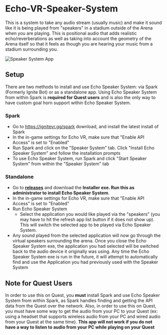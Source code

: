 # Echo-VR-Speaker-System

This is a system to take any audio stream (usually music) and make it sound like it is being played from "speakers" in a stadium outside of the Arena when you are playing. This is positional audio that adds realistic echo/reverberations as well as taking into account the geometry of the Arena itself so that it feels as though you are hearing your music from a stadium surrounding you.

![Speaker System App](https://github.com/iblowatsports/Echo-VR-Speaker-System/blob/main/EchoSpeakerSystemV0_4_0.png?raw=true)

  
 ## Setup
 There are two methods to install and use Echo Speaker System: via Spark (Formerly Ignite Bot) or as a standalone app. Using Echo Speaker System from within Spark is **required for Quest users** and is also the only way to have custom goal horn support within Echo Speaker System.
 
 ### Spark
 * Go to https://ignitevr.gg/spark download, and install the latest install of Spark
 * In the in-game settings for Echo VR, make sure that "Enable API Access" is set to "Enabled"
 * Run Spark and click on the "Speaker System" tab. Click "Install Echo Speaker System" and follow the installation prompts
 * To use Echo Speaker System, run Spark and click "Start Speaker System" from within the "Speaker System" tab
 
 ### Standalone
 * Go to **[releases](https://github.com/iblowatsports/Echo-VR-Speaker-System/releases/latest)** and download the **Installer exe. Run this as administrator to install Echo Speaker System**.
 * In the in-game settings for Echo VR, make sure that "Enable API Access" is set to "Enabled"
 * Run Echo Speaker System
   * Select the application you would like played via the "speakers" (you may have to hit the refresh app list button if it does not show up). This will switch the selected app to be played via Echo Speaker System. 
* Any sound played from the selected application will now go through the virtual speakers surrounding the arena. Once you close the Echo Speaker System exe, the application you had selected will be switched back to the audio device it originally was using. Any time the Echo Speaker System exe is run in the future, it will attempt to automatically find and use the Application you had previously used with the Speaker System

## Note for Quest Users
In order to use this on Quest, you **must** install Spark and use Echo Speaker System from within Spark, as Spark handles finding and getting the API data from the Quest over the network. Also, in order to use this on Quest, you must have some way to get the audio from your PC to your Quest (ex: using a headset that supports wireless audio from your PC and wired audio from your Quest at the same time). **This app will not work if you do not have a way to listen to audio from your PC while playing on your Quest**
